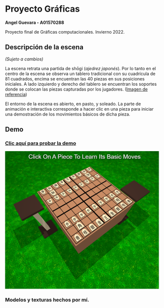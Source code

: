 # Proyecto Gráficas

**Angel Guevara - A01570288**

Proyecto final de Gráficas computacionales. Invierno 2022.

## Descripción de la escena

_(Sujeto a cambios)_

La escena retrata una partida de shōgi (_ajedrez japonés_). Por lo tanto en el centro de la escena se observa un tablero tradicional con su cuadrícula de 81 cuadrados, encima se encuentran las 40 piezas en sus posiciones iniciales. A lado izquierdo y derecho del tablero se encuentran los soportes donde se colocan las piezas capturadas por los jugadores.
([Imagen de referencia](https://en.wikipedia.org/wiki/File:Shogi_S09_1.jpg))

El entorno de la escena es abierto, en pasto, y soleado. La parte de animación e interactiva corresponde a hacer clic en una pieza para iniciar una demostración de los movimientos básicos de dicha pieza.

## Demo

### [Clic aquí para probar la demo](https://angel-ag.github.io/ProyectoGraficas/)

![Shogi board with pieces](shogi_demo.png)

### **Modelos y texturas hechos por mí.**
